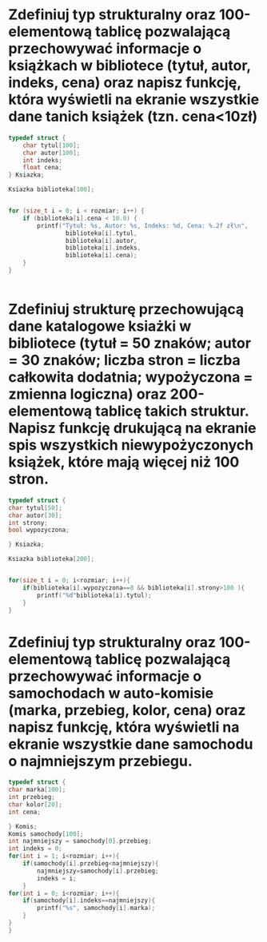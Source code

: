 # Zdefiniuj typ strukturalny oraz 100-elementową tablicę pozwalającą przechowywać informacje o książkach w bibliotece (tytuł, autor, indeks, cena) oraz napisz funkcję, która wyświetli na ekranie wszystkie dane tanich książek (tzn. cena<10zł)

```c
typedef struct {
    char tytul[100];
    char autor[100];
    int indeks;
    float cena;
} Ksiazka;

Ksiazka biblioteka[100];


for (size_t i = 0; i < rozmiar; i++) {
    if (biblioteka[i].cena < 10.0) {
        printf("Tytuł: %s, Autor: %s, Indeks: %d, Cena: %.2f zł\n",
                biblioteka[i].tytul,
                biblioteka[i].autor,
                biblioteka[i].indeks,
                biblioteka[i].cena);
    }
}



```

# Zdefiniuj strukturę przechowującą dane katalogowe ksiażki w bibliotece (tytuł = 50 znaków; autor = 30 znaków; liczba stron = liczba całkowita dodatnia; wypożyczona = zmienna logiczna) oraz 200-elementową tablicę takich struktur. Napisz funkcję drukującą na ekranie spis wszystkich niewypożyczonych książek, które mają więcej niż 100 stron.

```c
typedef struct {
char tytul[50];
char autor[30];
int strony;
bool wypozyczona;

} Ksiazka;

Ksiazka biblioteka[200];


for(size_t i = 0; i<rozmiar; i++){
    if(biblioteka[i].wypozyczona==0 && biblioteka[i].strony>100 ){
        printf("%d"biblioteka[i].tytul);
    }
}
```

# Zdefiniuj typ strukturalny oraz 100-elementową tablicę pozwalającą przechowywać informacje o samochodach w auto-komisie (marka, przebieg, kolor, cena) oraz napisz funkcję, która wyświetli na ekranie wszystkie dane samochodu o najmniejszym przebiegu.

```c
typedef struct {
char marka[100];
int przebieg;
char kolor[20];
int cena;

} Komis;
Komis samochody[100];
int najmniejszy = samochody[0].przebieg;
int indeks = 0;
for(int i = 1; i<rozmiar; i++){
    if(samochody[i].przebieg<najmniejszy){
        najmniejszy=samochody[i].przebieg;
        indeks = i;
    }
for(int i = 0; i<rozmiar; i++){
    if(samochody[i].indeks==najmniejszy){
        printf("%s", samochody[i].marka);
    }
}
}
```
